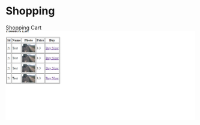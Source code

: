 # Shopping
Shopping Cart 
![Test Imag 8](https://github.com/mosesnova/Shopping/blob/master/shopping.png)
